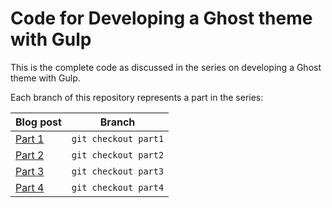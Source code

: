 # Code for Developing a Ghost theme with Gulp

This is the complete code as discussed in the series on developing a Ghost theme with Gulp.

Each branch of this repository represents a part in the series:

Blog post | Branch
--------- | ------
[Part 1](https://github.com/switchbitio/ghost-theme-with-gulp/tree/part1) | `git checkout part1`
[Part 2](https://github.com/switchbitio/ghost-theme-with-gulp/tree/part2) | `git checkout part2`
[Part 3](https://github.com/switchbitio/ghost-theme-with-gulp/tree/part3) | `git checkout part3`
[Part 4](https://github.com/switchbitio/ghost-theme-with-gulp/tree/part4) | `git checkout part4`
